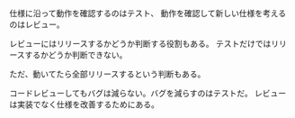 仕様に沿って動作を確認するのはテスト、
動作を確認して新しい仕様を考えるのはレビュー。

レビューにはリリースするかどうか判断する役割もある。
テストだけではリリースするかどうか判断できない。

ただ、動いてたら全部リリースするという判断もある。

コードレビューしてもバグは減らない。バグを減らすのはテストだ。
レビューは実装でなく仕様を改善するためにある。
